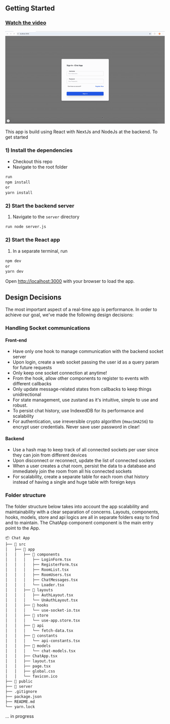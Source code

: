 ## Getting Started

### [Watch the video](https://www.youtube.com/watch?v=Wavb_ucARsY)

[![App Demo](https://github.com/nnoumegni/chat-app/blob/main/public/assets/preview.gif)](https://www.youtube.com/watch?v=Wavb_ucARsY)

This app is build using React with NextJs and NodeJs at the backend. To get started

### 1) Install the dependencies
- Checkout this repo
- Navigate to the root folder
```bash
run 
npm install
or 
yarn install
```

### 2) Start the backend server

1) Navigate to the `server` directory

```bash
run node server.js
```

### 2) Start the React app
1) In a separate terminal, run
```bash
npm dev
or
yarn dev
```

Open [http://localhost:3000](http://localhost:3000) with your browser to load the app.


## Design Decisions
The most important aspect of a real-time app is performance. In order to achieve our goal, we've made the following design decisions:
### Handling Socket communications
#### Front-end
- Have only one hook to manage communication with the backend socket server
- Upon login, create a web socket passing the user id as a query param for future requests
- Only keep one socket connection at anytime!
- From the hook, allow other components to register to events with different callbacks
- Only update message-related states from callbacks to keep things unidirectional
- For state management, use zustand as it's intuitive, simple to use and robust.
- To persist chat history, use IndexedDB for its performance and scalability 
- For authentication, use irreversible crypto algorithm (`HmacSHA256`) to encrypt user credentials. Never save user password in clear!

#### Backend
- Use a hash map to keep track of all connected sockets per user since they can join from different devices
- Upon disconnect or reconnect, update the list of connected sockets
- When a user creates a chat room, persist the data to a database and immediately join the room from all his connected sockets
- For scalability, create a separate table for each room chat history instead of having a single and huge table with foreign keys

### Folder structure
The folder structure below takes into account the app scalability and maintainability with a clear separation of concerns. Layouts, components, hooks, models, store and api logics are all in separate folders easy to find and to maintain.
The ChatApp component component is the main entry point to the App.
```
📦 Chat App
├── 📂 src
│   ├── 📂 app
│   │   ├── 📂 components
│   │   │   ├── LoginForm.tsx
│   │   │   ├── RegisterForm.tsx
│   │   │   ├── RoomList.tsx
│   │   │   ├── RoomUsers.tsx
│   │   │   ├── ChatMessages.tsx
│   │   │   └── Loader.tsx
│   │   ├── 📂 layouts
│   │   │   ├── AuthLayout.tsx
│   │   │   └── UnAuthLayout.tsx
│   │   ├── 📂 hooks
│   │   │   └── use-socket-io.tsx
│   │   ├── 📂 store
│   │   │   └── use-app.store.tsx
│   │   ├── 📂 api
│   │   │   └── fetch-data.tsx
│   │   ├── 📂 constants
│   │   │   └── api-constants.tsx
│   │   ├── 📂 models
│   │   │   └── chat-models.tsx
│   │   ├── ChatApp.tsx
│   │   ├── layout.tsx
│   │   ├── page.tsx
│   │   ├── global.css
│   │   └── favicon.ico
├── 📂 public
├── 📂 server
├── .gitignore
├── package.json
├── README.md
└── yarn.lock
```

... in progress
